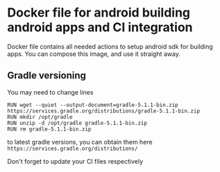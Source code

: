 # Docker file for android building android apps and CI integration

Docker file contains all needed actions to setup android sdk for building apps.
You can compose this image, and use it straight away.

## Gradle versioning

You may need to change lines 
```
RUN wget --quiet --output-document=gradle-5.1.1-bin.zip https://services.gradle.org/distributions/gradle-5.1.1-bin.zip
RUN mkdir /opt/gradle
RUN unzip -d /opt/gradle gradle-5.1.1-bin.zip
RUN rm gradle-5.1.1-bin.zip
```  
to latest gradle versions, you can obtain them here
`https://services.gradle.org/distributions/`

Don't forget to update your CI files respectively  